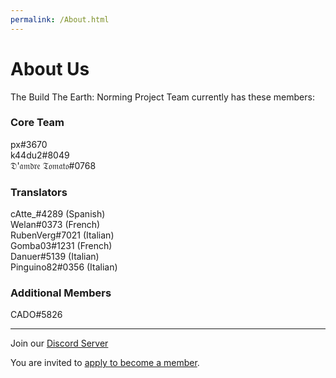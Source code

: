 ```yaml
---
permalink: /About.html
---
```


# About Us

The Build The Earth: Norming Project Team currently has these members:

### Core Team
px#3670    
k44du2#8049    
𝔇'𝔞𝔪𝔡𝔯𝔢 𝔗𝔬𝔪𝔞𝔱𝔬#0768    

### Translators
cAtte_#4289 (Spanish)    
Welan#0373 (French)    
RubenVerg#7021 (Italian)    
Gomba03#1231 (French)    
Danuer#5139 (Italian)    
Pinguino82#0356 (Italian)    

### Additional Members
CADO#5826    

***

Join our [Discord Server](https://discord.gg/eXzrZSx)

You are invited to [apply to become a member](https://pxnt.github.io/BTEN/N1.3_EN).
